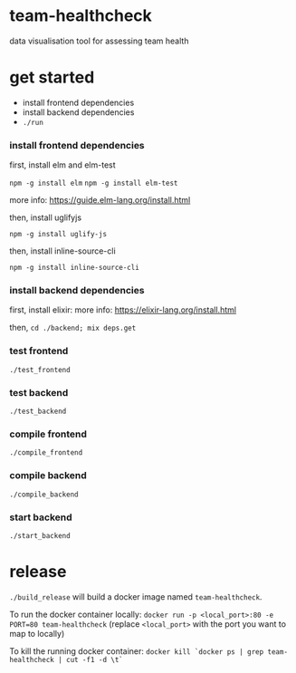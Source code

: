 # team-healthcheck

data visualisation tool for assessing team health

# get started

* install frontend dependencies
* install backend dependencies
* `./run`

### install frontend dependencies

first, install elm and elm-test

`npm -g install elm`
`npm -g install elm-test`

more info: https://guide.elm-lang.org/install.html

then, install uglifyjs

`npm -g install uglify-js`

then, install inline-source-cli

`npm -g install inline-source-cli`

### install backend dependencies

first, install elixir:
more info: https://elixir-lang.org/install.html

then, `cd ./backend; mix deps.get`

### test frontend

`./test_frontend`

### test backend

`./test_backend`

### compile frontend

`./compile_frontend`

### compile backend

`./compile_backend`

### start backend

`./start_backend`

# release

`./build_release` will build a docker image named `team-healthcheck`.

To run the docker container locally:
`docker run -p <local_port>:80 -e PORT=80 team-healthcheck` (replace `<local_port>` with the port you want to map to locally)

To kill the running docker container:
``docker kill `docker ps | grep team-healthcheck | cut -f1 -d \t` ``
